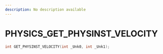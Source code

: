 ```yaml
---
description: No description available 
---
```


# PHYSICS\_GET_PHYSINST_VELOCITY

```cpp
int GET_PHYSINST_VELOCITY(int _Unk0, int _Unk1);
```